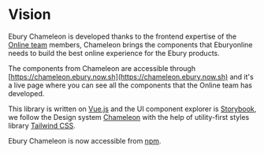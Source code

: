 # Vision

Ebury Chameleon is developed thanks to the frontend expertise of the [Online team](https://fxsolutions.atlassian.net/wiki/spaces/TEAM/pages/119543461/ONL) members, Chameleon brings the components that Eburyonline needs to build the best online experience for the Ebury products.

The components from Chameleon are accessible through [https://chameleon.ebury.now.sh](https://chameleon.ebury.now.sh) and it's a live page where you can see all the components that the Online team has developed.

This library is written on [Vue.js](https://vuejs.org/) and the UI component explorer is [Storybook](https://storybook.js.org), we follow the Design system [Chameleon](https://github.com/Ebury/chameleon) with the help of utility-first styles library [Tailwind CSS](http://tailwindcss.com).

Ebury Chameleon is now accessible from [npm](https://www.npmjs.com/package/@ebury/chameleon-components).
